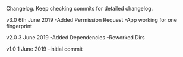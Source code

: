 Changelog.
Keep checking commits for detailed changelog.

v3.0 6th June 2019
-Added Permission Request
-App working for one fingerprint

v2.0 3 June 2019
-Added Dependencies
-Reworked Dirs

v1.0 1 June 2019
-initial commit